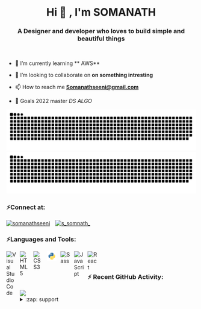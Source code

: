 



 <h1 align="center">Hi 👋 , I'm SOMANATH</h1>
 <h3 align="center">A Designer and developer who loves to build simple and beautiful things</h3>

<br>
 
- 🌱 I’m currently learning ** AWS**

- 👯 I’m looking to collaborate on **on something intresting**

- 📫 How to reach me **Somanathseeni@gmail.com**

- 🥅 Goals 2022 master *DS ALGO*


<div align="center">
	
![github contribution grid snake animation](https://raw.githubusercontent.com/som4n/som4n/output/github-contribution-grid-snake-dark.svg#gh-dark-mode-only)![github contribution grid snake animation](https://raw.githubusercontent.com/som4n/som4n/output/github-contribution-grid-snake.svg#gh-light-mode-only)

</div>

### :zap:Connect at:
<p align="left">
  <a href="https://linkedin.com/in/somanathseeni" target="blank"><img align="center" src="https://raw.githubusercontent.com/rahuldkjain/github-profile-readme-generator/master/src/images/icons/Social/linked-in-alt.svg" alt="somanathseeni"  width="26px" style="padding-right:10px;"  /></a>
  <a href="https://instagram.com/s_somnath_" target="blank"><img align="center" src="https://raw.githubusercontent.com/rahuldkjain/github-profile-readme-generator/master/src/images/icons/Social/instagram.svg" alt="s_somnath_"  width="26px" style="padding-right:10px;"  /></a>


</p>


### :zap:Languages and Tools:

<img align="left" alt="Visual Studio Code" width="26px" src="https://cdn.jsdelivr.net/gh/devicons/devicon/icons/vscode/vscode-original.svg" style="padding-right:10px;" />
<img align="left" alt="HTML5" width="26px" src="https://cdn.jsdelivr.net/gh/devicons/devicon/icons/html5/html5-original.svg" style="padding-right:10px;" />
<img align="left" alt="CSS3" width="26px" src="https://cdn.jsdelivr.net/gh/devicons/devicon/icons/css3/css3-original.svg" style="padding-right:10px;" />
<img align="left" alt ="python" width="26px"src="https://raw.githubusercontent.com/github/explore/80688e429a7d4ef2fca1e82350fe8e3517d3494d/topics/python/python.png" style="padding-right:10px;" />
<img align="left" alt="Sass" width="26px" src="https://cdn.jsdelivr.net/gh/devicons/devicon/icons/sass/sass-original.svg" style="padding-right:10px;" />
<img align="left" alt="JavaScript" width="26px" src="https://cdn.jsdelivr.net/gh/devicons/devicon/icons/javascript/javascript-original.svg" style="padding-right:10px;" />
<img align="left" alt="React" width="26px" src="https://cdn.jsdelivr.net/gh/devicons/devicon/icons/react/react-original.svg" style="padding-right:10px;" />
<br>
<br>

### :zap: Recent GitHub Activity:

<img align="center" src="https://github-readme-stats-api-holic-x.vercel.app/api/top-langs/?username=som4n&layout=compact"/>
</div>


<details>
  <summary>:zap: support </summary>
	<p><a href="https://www.buymeacoffee.com/somanath"> <img align="left" src="https://cdn.buymeacoffee.com/buttons/v2/default-yellow.png" height="25" width="105" 		alt="somanath" /></a></p><br><br>
</details>
